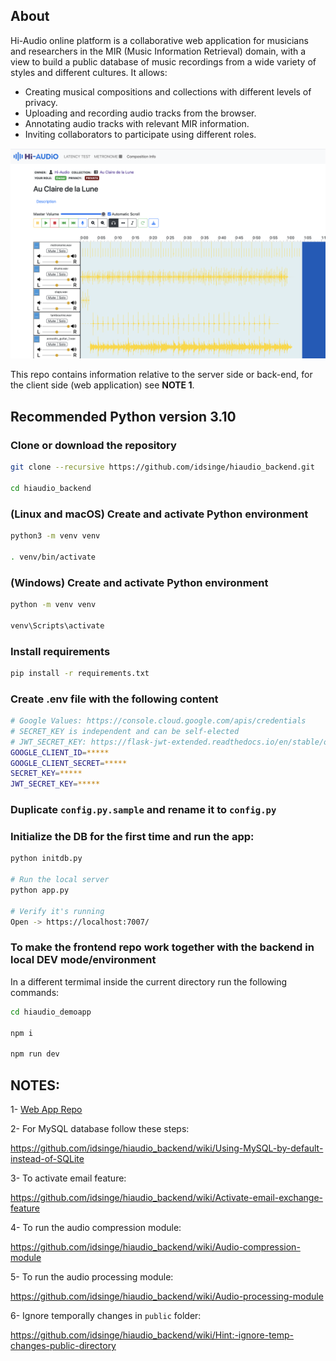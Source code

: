 ## About

Hi-Audio online platform is a collaborative web application for musicians and researchers in the MIR (Music Information Retrieval) domain, with a view to build a public database of music recordings from a wide variety of styles and different cultures. It allows:

- Creating musical compositions and collections with different levels of privacy.
- Uploading and recording audio tracks from the browser.
- Annotating audio tracks with relevant MIR information.
- Inviting collaborators to participate using different roles.

![screenshot](doc/screenshot.png)

This repo contains information relative to the server side or back-end, for the client side (web application) see **NOTE 1**.


## Recommended Python version 3.10

### Clone or download the repository
```bash
git clone --recursive https://github.com/idsinge/hiaudio_backend.git

cd hiaudio_backend
```
### (Linux and macOS) Create and activate Python environment 
```bash
python3 -m venv venv

. venv/bin/activate
```

### (Windows) Create and activate Python environment 
```bash
python -m venv venv

venv\Scripts\activate
```

### Install requirements
```bash
pip install -r requirements.txt
```

### Create .env file with the following content
```bash
# Google Values: https://console.cloud.google.com/apis/credentials
# SECRET_KEY is independent and can be self-elected
# JWT_SECRET_KEY: https://flask-jwt-extended.readthedocs.io/en/stable/options.html#JWT_SECRET_KEY
GOOGLE_CLIENT_ID=*****
GOOGLE_CLIENT_SECRET=*****
SECRET_KEY=*****
JWT_SECRET_KEY=*****
```

### Duplicate `config.py.sample` and rename it to `config.py`

### Initialize the DB for the first time and run the app:
```bash
python initdb.py

# Run the local server 
python app.py

# Verify it's running
Open -> https://localhost:7007/
```

### To make the frontend repo work together with the backend in local DEV mode/environment


In a different termimal inside the current directory run the following commands:
```bash
cd hiaudio_demoapp

npm i

npm run dev
```

## NOTES:
1- [Web App Repo](https://github.com/idsinge/hiaudio_webapp)

2- For MySQL database follow these steps:

https://github.com/idsinge/hiaudio_backend/wiki/Using-MySQL-by-default-instead-of-SQLite 

3- To activate email feature:

https://github.com/idsinge/hiaudio_backend/wiki/Activate-email-exchange-feature

4- To run the audio compression module:

https://github.com/idsinge/hiaudio_backend/wiki/Audio-compression-module

5- To run the audio processing module:

https://github.com/idsinge/hiaudio_backend/wiki/Audio-processing-module

6- Ignore temporally changes in `public` folder:

https://github.com/idsinge/hiaudio_backend/wiki/Hint:-ignore-temp-changes-public-directory
